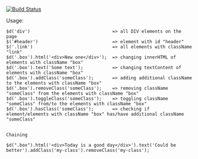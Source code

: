 [![Build Status](https://travis-ci.org/dmitriyakkerman/dom-util.svg?branch=master)](https://travis-ci.org/dmitriyakkerman/dom-util)

Usage:      
 
    $d('div')                               => all DIV elements on the page
    $('#header')                            => element with id "header"
    $('.link')                              => all elements with className "link"          
    $d('.box').html('<div>New one</div>');  => changing innerHTML of elements with className "box"  
    $d('.box').text('Some text');           => changing textContent of elements with className "box"     
    $d('.box').addClass('someClass');       => adding additional className to the elements with className "box"        
    $d('.box').removeClass('someClass');    => removing className "someClass" from the elements with className "box"              
    $d('.box').toggleClass('someClass');    => toggling className "someClass" from/to the elements with className "box"
    $d('.box').hasClass('someClass');       => checking if element/elements with className "box" has/have additional className "someClass"
    
        
    Chaining
        
    $d(".box").html('<div>Today is a good day</div>').text('Could be better').addClass('my-class').removeClass('my-class');    
    
